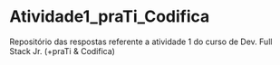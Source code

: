 # Atividade1_praTi_Codifica
Repositório das respostas referente a atividade 1 do curso de Dev. Full Stack Jr. (+praTi &amp; Codifica)
